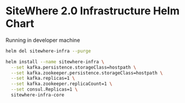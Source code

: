 # SiteWhere 2.0 Infrastructure Helm Chart

Running in developer machine

```sh
helm del sitewhere-infra --purge

helm install --name sitewhere-infra \
  --set kafka.persistence.storageClass=hostpath \
  --set kafka.zookeeper.persistence.storageClass=hostpath \
  --set kafka.replicas=1 \
  --set kafka.zookeeper.replicaCount=1 \
  --set consul.Replicas=1 \
  sitewhere-infra-core
```